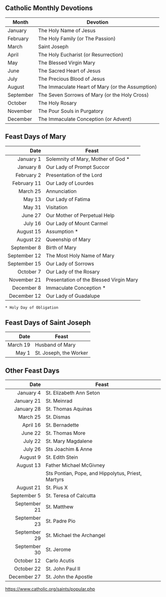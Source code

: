 Catholic Monthly Devotions
---
|Month     | Devotion
|----------|----------
|January   | The Holy Name of Jesus  
|February  | The Holy Family (or The Passion) 
|March     | Saint Joseph  
|April     | The Holy Eucharist (or Resurrection)  
|May       | The Blessed Virgin Mary  
|June      | The Sacred Heart of Jesus  
|July      | The Precious Blood of Jesus  
|August    | The Immaculate Heart of Mary (or the Assumption)  
|September | The Seven Sorrows of Mary (or the Holy Cross)  
|October   | The Holy Rosary  
|November  | The Pour Souls in Purgatory  
|December  | The Immaculate Conception (or Advent)  

Feast Days of Mary  
---
|Date|Feast
|---:|-----
|January 1 | Solemnity of Mary, Mother of God * 
|January 8 | Our Lady of Prompt Succor
|February 2 | Presentation of the Lord
|February 11 | Our Lady of Lourdes
|March 25 | Annunciation
|May 13 | Our Lady of Fatima
|May 31 | Visitation
|June 27 | Our Mother of Perpetual Help
|July 16 | Our Lady of Mount Carmel
|August 15 | Assumption *
|August 22 | Queenship of Mary
|September 8 | Birth of Mary
|September 12 | The Most Holy Name of Mary
|September 15 | Our Lady of Sorrows
|October 7 | Our Lady of the Rosary
|November 21 | Presentation of the Blessed Virgin Mary
|December 8 | Immaculate Conception *
|December 12 | Our Lady of Guadalupe

`* Holy Day of Obligation`  

Feast Days of Saint Joseph  
---
|Date|Feast
|---:|-----
|March 19 | Husband of Mary
|May 1    | St. Joseph, the Worker

Other Feast Days
---  
|Date|Feast
|---:|-----
|January 4   | St. Elizabeth Ann Seton
|January 21  | St. Meinrad
|January 28  | St. Thomas Aquinas
|March 25    | St. Dismas
|April 16    | St. Bernadette
|June 22     | St. Thomas More
|July 22     | St. Mary Magdalene
|July 26     | Sts Joachim & Anne
|August 9    | St. Edith Stein
|August 13   | Father Michael McGivney
|            | Sts Pontian, Pope, and Hippolytus, Priest, Martyrs
|August 21   | St. Pius X
|September 5 | St. Teresa of Calcutta
|September 21| St. Matthew
|September 23| St. Padre Pio
|September 29| St. Michael the Archangel
|September 30| St. Jerome
|October 12  | Carlo Acutis
|October 22  | St. John Paul II
|December 27 | St. John the Apostle


https://www.catholic.org/saints/popular.php  
